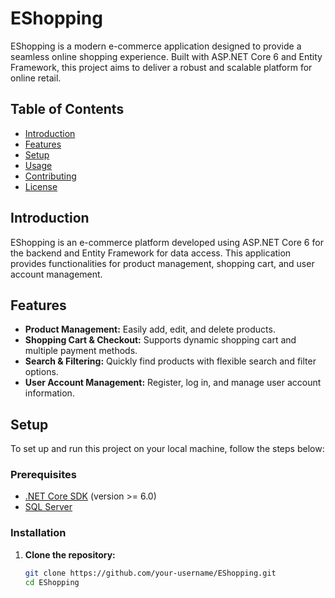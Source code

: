 # EShopping

EShopping is a modern e-commerce application designed to provide a seamless online shopping experience. Built with ASP.NET Core 6 and Entity Framework, this project aims to deliver a robust and scalable platform for online retail.

## Table of Contents

- [Introduction](#introduction)
- [Features](#features)
- [Setup](#setup)
- [Usage](#usage)
- [Contributing](#contributing)
- [License](#license)

## Introduction

EShopping is an e-commerce platform developed using ASP.NET Core 6 for the backend and Entity Framework for data access. This application provides functionalities for product management, shopping cart, and user account management.

## Features

- **Product Management:** Easily add, edit, and delete products.
- **Shopping Cart & Checkout:** Supports dynamic shopping cart and multiple payment methods.
- **Search & Filtering:** Quickly find products with flexible search and filter options.
- **User Account Management:** Register, log in, and manage user account information.

## Setup

To set up and run this project on your local machine, follow the steps below:

### Prerequisites

- [.NET Core SDK](https://dotnet.microsoft.com/download) (version >= 6.0)
- [SQL Server](https://www.microsoft.com/en-us/sql-server/sql-server-downloads)

### Installation

1. **Clone the repository:**

   ```bash
   git clone https://github.com/your-username/EShopping.git
   cd EShopping

